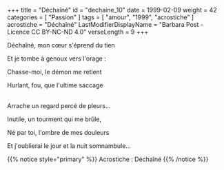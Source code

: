 +++
title = "Déchaîné"
id = "dechaine_10"
date = 1999-02-09
weight = 42
categories = [ "Passion" ]
tags = [ "amour", "1999", "acrostiche" ]
acrostiche = "Déchaîné"
LastModifierDisplayName = "Barbara Post - Licence CC BY-NC-ND 4.0"
verseLength = 9
+++

Déchaîné, mon cœur s'éprend du tien

Et je tombe à genoux vers l'orage :

Chasse-moi, le démon me retient

Hurlant, fou, que l'ultime saccage

 \
Arrache un regard percé de pleurs...

Inutile, un tourment qui me brûle,

Né par toi, l'ombre de mes douleurs

Et j'oublierai le jour et la nuit somnambule...

{{% notice style="primary" %}}
Acrostiche : Déchaîné
{{% /notice %}}
